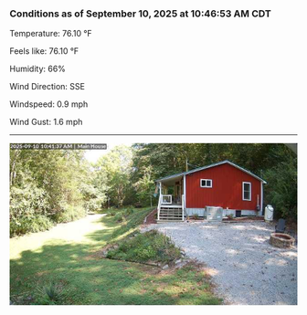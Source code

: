 ### Conditions as of September 10, 2025 at 10:46:53 AM CDT 

Temperature: 76.10 &deg;F

Feels like: 76.10 &deg;F

Humidity: 66%

Wind Direction: SSE

Windspeed: 0.9 mph

Wind Gust: 1.6 mph

---

<img src="./images/latest.jpeg"/>

